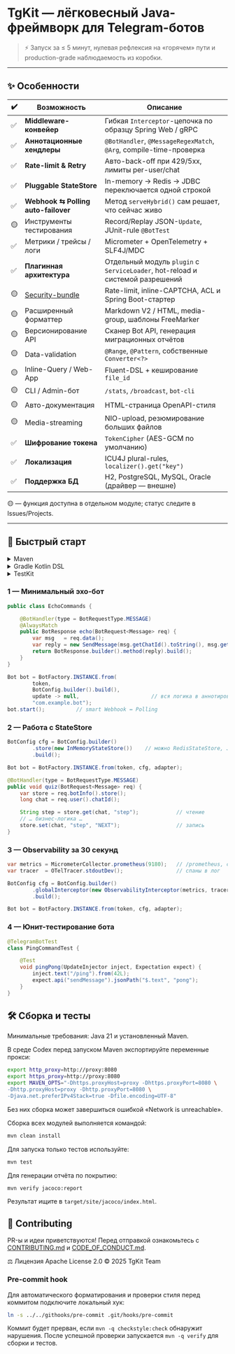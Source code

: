 # TgKit — лёгковесный Java-фреймворк для Telegram-ботов

> ⚡ Запуск за ≤ 5 минут, нулевая рефлексия на «горячем» пути и production-grade наблюдаемость из коробки.

---

## ✨ Особенности

| ✔️ | Возможность                           | Описание |
|----|---------------------------------------|----------|
| ✅ | **Middleware-конвейер**               | Гибкая `Interceptor`-цепочка по образцу Spring Web / gRPC |
| ✅ | **Аннотационные хендлеры**            | `@BotHandler`, `@MessageRegexMatch`, `@Arg`, compile-time-проверка |
| ✅ | **Rate-limit & Retry**                | Авто-back-off при 429/5xx, лимиты per-user/chat |
| ✅ | **Pluggable StateStore**              | In-memory → Redis → JDBC переключается одной строкой |
| ✅ | **Webhook ⇆ Polling auto-failover**   | Метод `serveHybrid()` сам решает, что сейчас живо |
| 🟡 | Инструменты тестирования              | Record/Replay JSON-`Update`, JUnit-rule `@BotTest` |
| ✅ | Метрики / трейсы / логи               | Micrometer + OpenTelemetry + SLF4J/MDC |
| ✅ | **Плагинная архитектура**             | Отдельный модуль `plugin` с `ServiceLoader`, hot-reload и системой разрешений |
| 🟡 | [Security-bundle](security/README.md) | Rate-limit, inline-CAPTCHA, ACL и Spring Boot-стартер |
| 🟡 | Расширенный форматтер                 | Markdown V2 / HTML, media-group, шаблоны FreeMarker |
| 🟡 | Версионирование API                   | Сканер Bot API, генерация миграционных отчётов |
| 🟡 | Data-validation                       | `@Range`, `@Pattern`, собственные `Converter<?>` |
| 🟡 | Inline-Query / Web-App                | Fluent-DSL + кеширование `file_id` |
| 🟡 | CLI / Admin-бот                       | `/stats`, `/broadcast`, `bot-cli` |
| 🟡 | Авто-документация                     | HTML-страница OpenAPI-стиля |
| 🟡 | Media-streaming                       | NIO-upload, резюмирование больших файлов |
| ✅ | **Шифрование токена**                 | `TokenCipher` (AES-GCM по умолчанию) |
| ✅ | **Локализация**                       | ICU4J plural-rules, `localizer().get("key")` |
| ✅ | **Поддержка БД**                      | H2, PostgreSQL, MySQL, Oracle (драйвер — внешне) |

🟡 — функция доступна в отдельном модуле; статус следите в Issues/Projects.

---

## 🚀 Быстрый старт

<details>
<summary>Maven</summary>

```xml
<dependency>
    <groupId>io.lonmstalker.tgkit</groupId>
    <artifactId>tgkit-core</artifactId>
    <version>0.0.1-SNAPSHOT</version>
</dependency>

<!-- Подключение compile-time проверок -->
...
<plugin>
<groupId>org.apache.maven.plugins</groupId>
<artifactId>maven-compiler-plugin</artifactId>
...
<annotationProcessorPaths>
...
    <path>
        <groupId>io.lonmstalker.tgkit</groupId>
        <artifactId>tgkit-core</artifactId>
        <version>${project.version}</version>
    </path>
...
<annotationProcessors>
    <annotationProcessor>
        io.lonmstalker.tgkit.core.processor.BotHandlerProcessor
    </annotationProcessor>
...
</plugin>
```
</details> 
<details>
<summary>Gradle Kotlin DSL</summary>

```kotlin 
implementation("io.lonmstalker.tgkit:tgkit-core:0.0.1-SNAPSHOT")
```
</details>

<details>
<summary>TestKit</summary>

```xml
<dependency>
    <groupId>io.lonmstalker.tgkit</groupId>
    <artifactId>testkit</artifactId>
    <version>0.0.1-SNAPSHOT</version>
    <scope>test</scope>
</dependency>
```

```kotlin
testImplementation("io.lonmstalker.tgkit:testkit:0.0.1-SNAPSHOT")
```
</details>

### 1 — Минимальный эхо-бот
```java
public class EchoCommands {

    @BotHandler(type = BotRequestType.MESSAGE)
    @AlwaysMatch
    public BotResponse echo(BotRequest<Message> req) {
        var msg   = req.data();
        var reply = new SendMessage(msg.getChatId().toString(), msg.getText());
        return BotResponse.builder().method(reply).build();
    }
}

Bot bot = BotFactory.INSTANCE.from(
        token,
        BotConfig.builder().build(),
        update -> null,                       // вся логика в аннотированных хендлерах
        "com.example.bot");
bot.start();          // smart Webhook ↔︎ Polling

```

### 2 — Работа с StateStore
```java
BotConfig cfg = BotConfig.builder()
        .store(new InMemoryStateStore())    // можно RedisStateStore, JdbcStateStore…
        .build();

Bot bot = BotFactory.INSTANCE.from(token, cfg, adapter);

@BotHandler(type = BotRequestType.MESSAGE)
public void quiz(BotRequest<Message> req) {
    var store = req.botInfo().store();
    long chat = req.user().chatId();

    String step = store.get(chat, "step");            // чтение
    // … бизнес-логика …
    store.set(chat, "step", "NEXT");                  // запись
}
```

### 3 — Observability за 30 секунд
```java
var metrics = MicrometerCollector.prometheus(9180);   // /prometheus, сервер уже запущен
var tracer  = OTelTracer.stdoutDev();                 // спаны в лог

BotConfig cfg = BotConfig.builder()
        .globalInterceptor(new ObservabilityInterceptor(metrics, tracer))
        .build();

Bot bot = BotFactory.INSTANCE.from(token, cfg, adapter);

```

### 4 — Юнит-тестирование бота
```java
@TelegramBotTest
class PingCommandTest {

    @Test
    void pingPong(UpdateInjector inject, Expectation expect) {
        inject.text("/ping").from(42L);
        expect.api("sendMessage").jsonPath("$.text", "pong");
    }
}
```

## 🛠️ Сборка и тесты

Минимальные требования: Java 21 и установленный Maven.

В среде Codex перед запуском Maven экспортируйте переменные прокси:

```bash
export http_proxy=http://proxy:8080
export https_proxy=http://proxy:8080
export MAVEN_OPTS="-Dhttps.proxyHost=proxy -Dhttps.proxyPort=8080 \
-Dhttp.proxyHost=proxy -Dhttp.proxyPort=8080 \
-Djava.net.preferIPv4Stack=true -Dfile.encoding=UTF-8"
```

Без них сборка может завершиться ошибкой «Network is unreachable».


Сборка всех модулей выполняется командой:

```bash
mvn clean install
```

Для запуска только тестов используйте:

```bash
mvn test
```

Для генерации отчёта по покрытию:

```bash
mvn verify jacoco:report
```
Результат ищите в `target/site/jacoco/index.html`.

## 🤝 Contributing
PR-ы и идеи приветствуются! Перед отправкой ознакомьтесь с [CONTRIBUTING.md](CONTRIBUTING.md) и [CODE_OF_CONDUCT.md](CODE_OF_CONDUCT.md).

⚖️ Лицензия
Apache License 2.0 © 2025 TgKit Team

### Pre-commit hook
Для автоматического форматирования и проверки стиля перед коммитом подключите локальный хук:
```bash
ln -s ../../githooks/pre-commit .git/hooks/pre-commit
```
Коммит будет прерван, если `mvn -q checkstyle:check` обнаружит нарушения.
После успешной проверки запускается `mvn -q verify` для сборки и тестов.
